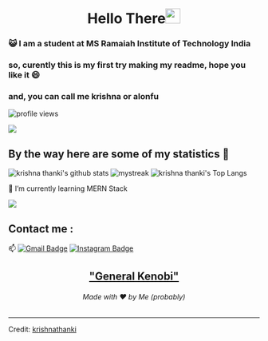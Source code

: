<h1 align="center">Hello There<img src="https://github.com/souvikguria98/souvikguria98/blob/master/Hi.gif" width="30"> </h1>

### :smiley_cat: I am a student at MS Ramaiah Institute of Technology India

### so, curently this is my first try making my readme, hope you like it 😄
### and, you can call me krishna or alonfu

![profile views](https://komarev.com/ghpvc/?krishnathanki=your-github-krishnathanki&label=PROFILE+VIEWS)

<a href="https://www.youtube.com/watch?v=dQw4w9WgXcQ"><img src="https://user-images.githubusercontent.com/73097560/115834477-dbab4500-a447-11eb-908a-139a6edaec5c.gif"></a>

## By the way here are some of my statistics 🚀
![krishna thanki's github stats](https://github-readme-stats.vercel.app/api?username=krishnathanki&show_icons=true&theme=tokyonight)
<img src="https://github-readme-streak-stats.herokuapp.com/?user=krishnathanki&theme=tokyonight" alt="mystreak"/>
![krishna thanki's Top Langs](https://github-readme-stats.vercel.app/api/top-langs/?username=krishnathanki&theme=tokyonight&layout=compact)

🌱 I’m currently learning MERN Stack

<a href="https://www.youtube.com/watch?v=dQw4w9WgXcQ"><img src="https://user-images.githubusercontent.com/73097560/115834477-dbab4500-a447-11eb-908a-139a6edaec5c.gif"></a>

## Contact me : 
📫 [![Gmail Badge](https://img.shields.io/badge/-krishnathanki44@gmail.com-blue?style=flat-roundedrectangle&logo=Gmail&logoColor=white&link=mailto:krishnathanki44@gmail.com)](krishnathanki44@gmail.com)
[![Instagram Badge](https://img.shields.io/badge/-krishnathankii-E4405F?style=flat-roundedrectangle&logo=instagram&logoColor=white&link=https://www.instagram.com/krishnathankii/)](https://www.instagram.com/krishnathankii/)


<h2 align="center"><a href="https://youtu.be/frszEJb0aOo?t=4">"General Kenobi"</a></h2>
<h6 align="center">Made with ❤️ by Me (probably)</h6>

------
Credit: [krishnathanki](https://github.com/krishnathanki)

<!-- Last Edited on: 21/08/2021 -->
<!--
**AkuraDiary/AkuraDIary** is a ✨ _special_ ✨ repository because its `README.md` (this file) appears on your GitHub profile.

Here are some ideas to get you started:

- 🔭 I’m currently working on ...
- 🌱 I’m currently learning ...
- 👯 I’m looking to collaborate on ...
- 🤔 I’m looking for help with ...
- 💬 Ask me about ...
- 📫 How to reach me: ...
- 😄 Pronouns: ...
- ⚡ Fun fact: ...
-->

